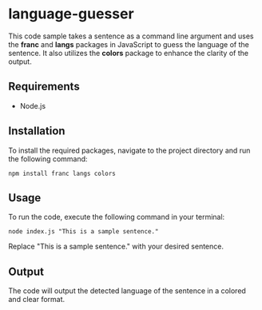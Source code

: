 # language-guesser

This code sample takes a sentence as a command line argument and uses the **franc** and **langs** packages in JavaScript to guess the language of the sentence. It also utilizes the **colors** package to enhance the clarity of the output.

## Requirements

* Node.js

## Installation

To install the required packages, navigate to the project directory and run the following command:

```
npm install franc langs colors
```

## Usage

To run the code, execute the following command in your terminal:

```
node index.js "This is a sample sentence."
```
Replace "This is a sample sentence." with your desired sentence.

## Output

The code will output the detected language of the sentence in a colored and clear format.

